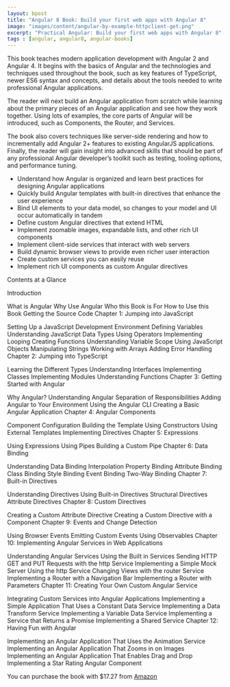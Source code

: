 ```yaml
---
layout: bpost
title: "Angular 8 Book: Build your first web apps with Angular 8"
image: "images/content/angular-by-example-httpclient-get.png"
excerpt: "Practical Angular: Build your first web apps with Angular 8" 
tags : [angular, angular8, angular-books] 
---
```


This book teaches modern application development with Angular 2 and Angular 4. It begins with the basics of Angular and the technologies and techniques used throughout the book, such as key features of TypeScript, newer ES6 syntax and concepts, and details about the tools needed to write professional Angular applications.

The reader will next build an Angular application from scratch while learning about the primary pieces of an Angular application and see how they work together. Using lots of examples, the core parts of Angular will be introduced, such as Components, the Router, and Services.

The book also covers techniques like server-side rendering and how to incrementally add Angular 2+ features to existing AngularJS applications. Finally, the reader will gain insight into advanced skills that should be part of any professional Angular developer’s toolkit such as testing, tooling options, and performance tuning.

- Understand how Angular is organized and learn best practices for designing Angular applications
- Quickly build Angular templates with built-in directives that enhance the user experience
- Bind UI elements to your data model, so changes to your model and UI occur automatically in tandem
- Define custom Angular directives that extend HTML
- Implement zoomable images, expandable lists, and other rich UI components
- Implement client-side services that interact with web servers
- Build dynamic browser views to provide even richer user interaction
- Create custom services you can easily reuse
- Implement rich UI components as custom Angular directives

Contents at a Glance


Introduction

What is Angular
Why Use Angular
Who this Book is For
How to Use this Book
Getting the Source Code
Chapter 1: Jumping into JavaScript

Setting Up a JavaScript Development Environment
Defining Variables
Understanding JavaScript Data Types
Using Operators
Implementing Looping
Creating Functions
Understanding Variable Scope
Using JavaScript Objects
Manipulating Strings
Working with Arrays
Adding Error Handling
Chapter 2: Jumping into TypeScript

Learning the Different Types
Understanding Interfaces
Implementing Classes
Implementing Modules
Understanding Functions
Chapter 3: Getting Started with Angular

Why Angular?
Understanding Angular
Separation of Responsibilities
Adding Angular to Your Environment
Using the Angular CLI
Creating a Basic Angular Application
Chapter 4: Angular Components

Component Configuration
Building the Template
Using Constructors
Using External Templates
Implementing Directives
Chapter 5: Expressions

Using Expressions
Using Pipes
Building a Custom Pipe
Chapter 6: Data Binding

Understanding Data Binding
Interpolation
Property Binding
Attribute Binding
Class Binding
Style Binding
Event Binding
Two-Way Binding
Chapter 7: Built-in Directives

Understanding Directives
Using Built-in Directives
Structural Directives
Attribute Directives
Chapter 8: Custom Directives

Creating a Custom Attribute Directive
Creating a Custom Directive with a Component
Chapter 9: Events and Change Detection

Using Browser Events
Emitting Custom Events
Using Observables
Chapter 10: Implementing Angular Services in Web Applications

Understanding Angular Services
Using the Built in Services
Sending HTTP GET and PUT Requests with the http Service
Implementing a Simple Mock Server Using the http Service
Changing Views with the router Service
Implementing a Router with a Navigation Bar
Implementing a Router with Parameters
Chapter 11: Creating Your Own Custom Angular Service

Integrating Custom Services into Angular Applications
Implementing a Simple Application That Uses a Constant Data Service
Implementing a Data Transform Service
Implementing a Variable Data Service
Implementing a Service that Returns a Promise
Implementing a Shared Service
Chapter 12: Having Fun with Angular

Implementing an Angular Application That Uses the Animation Service
Implementing an Angular Application That Zooms in on Images
Implementing an Angular Application That Enables Drag and Drop
Implementing a Star Rating Angular Component


You can purchase the book with $17.27 from <a href="https://www.amazon.com/Learning-Angular-Hands-Guide-ebook/dp/B075RCQ7YJ" onclick="ga('send', 'event', {transport: 'beacon', eventAction: 'click', eventCategory: 'BuyAngularBook'})">Amazon</a>

 

